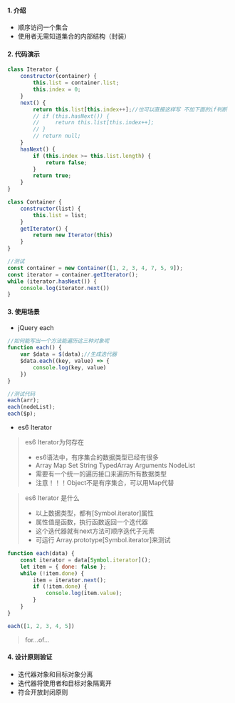 #### 1. 介绍
- 顺序访问一个集合
- 使用者无需知道集合的内部结构（封装）

#### 2. 代码演示
```js
class Iterator {
    constructor(container) {
        this.list = container.list;
        this.index = 0;
    }
    next() {
        return this.list[this.index++];//也可以直接这样写 不加下面的if判断
        // if (this.hasNext()) {
        //     return this.list[this.index++];
        // }
        // return null;
    }
    hasNext() {
        if (this.index >= this.list.length) {
            return false;
        }
        return true;
    }
}

class Container {
    constructor(list) {
        this.list = list;
    }
    getIterator() {
        return new Iterator(this)
    }
}

//测试
const container = new Container([1, 2, 3, 4, 7, 5, 9]);
const iterator = container.getIterator();
while (iterator.hasNext()) {
    console.log(iterator.next())
}
```

#### 3. 使用场景
- jQuery each
```js
//如何能写出一个方法能遍历这三种对象呢
function each() {
    var $data = $(data);//生成迭代器
    $data.each((key, value) => {
        console.log(key, value)
    })
}

//测试代码
each(arr);
each(nodeList);
each($p);
```
- es6 Iterator
> es6 Iterator为何存在  
> -  es6语法中，有序集合的数据类型已经有很多  
> - Array Map Set String TypedArray Arguments NodeList  
> - 需要有一个统一的遍历接口来遍历所有数据类型  
> - 注意！！！Object不是有序集合，可以用Map代替   

> es6 Iterator 是什么  
> - 以上数据类型，都有[Symbol.iterator]属性  
> - 属性值是函数，执行函数返回一个迭代器  
> - 这个迭代器就有next方法可顺序迭代子元素  
> - 可运行 Array.prototype[Symbol.iterator]来测试
```js
function each(data) {
    const iterator = data[Symbol.iterator]();
    let item = { done: false };
    while (!item.done) {
        item = iterator.next();
        if (!item.done) {
            console.log(item.value);
        }
    }
}

each([1, 2, 3, 4, 5])
```
> for...of...

#### 4. 设计原则验证
- 迭代器对象和目标对象分离
- 迭代器将使用者和目标对象隔离开
- 符合开放封闭原则
